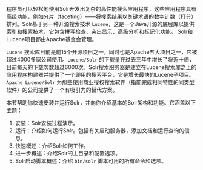 程序员可以轻松地使用Solr开发出复杂的高性能搜索应用程序，这些应用程序具有高级功能，例如分片（faceting）——将搜索结果以关键术语的数字计数（打分）排列。Solr基于另一种开源搜索技术 `Lucene`，这是一个Java开源的底层库以提供索引和搜索技术，它包含拼写检查、突出显示、高级分析和标记化功能。 Solr和Lucene项目都由Apache基金会管理。

`Lucene` 搜索库目前是前15个开源项目之一，同时也是Apache五大项目之一，它被超过4000多家公司使用。`Lucene/Solr` 的下载量在过去三年中增长了将近十倍，目前每天的下载次数超过6000次。Solr搜索服务器是建立在Lucene搜索库之上的应用程序构建器并提供了一个即用的搜索平台，它是增长最快的Lucene子项目。`Apache Lucene/Solr` 为那些使用商业授权搜索软件（指能完成相同特性的同类型软件）的公司提供了一个有吸引力的替代方案。

本节帮助你快速安装并运行Solr，并向你介绍基本的Solr架构和功能。它涵盖以下主题：

1. 安装：Solr安装过程演示。
1. 运行：介绍如何运行Solr。包括有关启动服务器，添加文档和运行查询的信息。
1. 快速概述：介绍Solr如何工作。
1. 进一步概述：介绍Solr的主目录和配置选项。
1. Solr启动脚本概述：介绍 `bin/solr` 脚本可用的所有命令和选项。